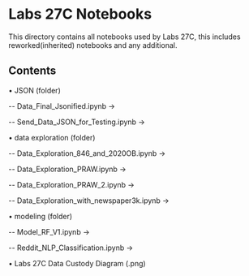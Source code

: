 # Labs 27C Notebooks

This directory contains all notebooks used by Labs 27C, this includes reworked(inherited) notebooks and any additional.

## Contents

• JSON (folder)

  -- Data_Final_Jsonified.ipynb ->
  
  -- Send_Data_JSON_for_Testing.ipynb ->
  

• data exploration (folder)

  -- Data_Exploration_846_and_2020OB.ipynb ->
  
  -- Data_Exploration_PRAW.ipynb ->
  
  -- Data_Exploration_PRAW_2.ipynb ->
  
  -- Data_Exploration_with_newspaper3k.ipynb ->
  

• modeling (folder)

  -- Model_RF_V1.ipynb ->
  
  -- Reddit_NLP_Classification.ipynb ->
  

• Labs 27C Data Custody Diagram (.png)
